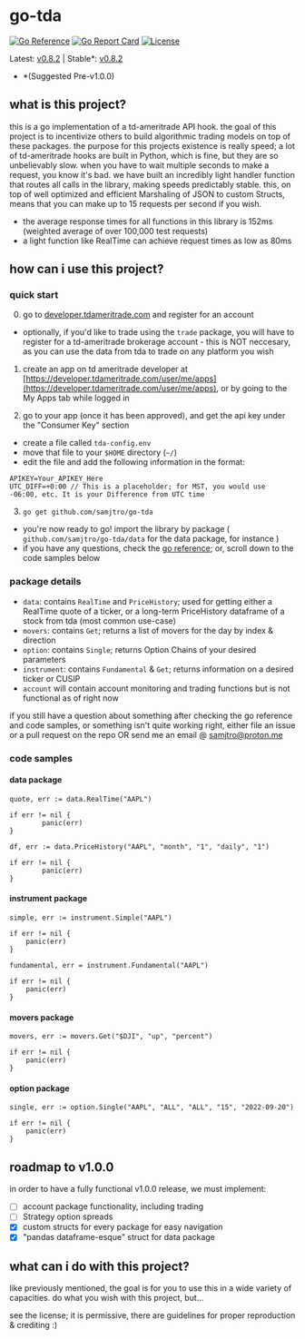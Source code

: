 # go-tda
[![Go Reference](https://pkg.go.dev/badge/github.com/samjtro/go-tda.svg)](https://pkg.go.dev/github.com/samjtro/go-tda)
[![Go Report Card](https://goreportcard.com/badge/github.com/samjtro/go-tda)](https://goreportcard.com/report/github.com/samjtro/go-tda)
[![License](https://img.shields.io/badge/license-Apache2-brightgreen.svg)](LICENSE)

Latest: [v0.8.2](https://github.com/samjtro/go-tda/tree/main) | Stable*: [v0.8.2](https://github.com/samjtro/go-tda/tree/stable)
- *(Suggested Pre-v1.0.0)

## what is this project?

this is a go implementation of a td-ameritrade API hook. the goal of this project is to incentivize others to build algorithmic trading models on top of these packages. the purpose for this projects existence is really speed; a lot of td-ameritrade hooks are built in Python, which is fine, but they are so unbelievably slow. when you have to wait multiple seconds to make a request, you know it's bad. we have built an incredibly light handler function that routes all calls in the library, making speeds predictably stable. this, on top of well optimized and efficient Marshaling of JSON to custom Structs, means that you can make up to 15 requests per second if you wish.
- the average response times for all functions in this library is 152ms (weighted average of over 100,000 test requests)
- a light function like RealTime can achieve request times as low as 80ms

## how can i use this project?

### quick start

0. go to [developer.tdameritrade.com](https://developer.tdameritrade.com/) and register for an account
- optionally, if you'd like to trade using the `trade` package, you will have to register for a td-ameritrade brokerage account - this is NOT neccesary, as you can use the data from tda to trade on any platform you wish  

1. create an app on td ameritrade developer at [https://developer.tdameritrade.com/user/me/apps](https://developer.tdameritrade.com/user/me/apps), or by going to the My Apps tab while logged in  

2. go to your app (once it has been approved), and get the api key under the "Consumer Key" section  
- create a file called `tda-config.env`
- move that file to your `$HOME` directory (`~/`)
- edit the file and add the following information in the format:

```
APIKEY=Your_APIKEY_Here
UTC_DIFF=+0:00 // This is a placeholder; for MST, you would use -06:00, etc. It is your Difference from UTC time
```

3. `go get github.com/samjtro/go-tda`

- you're now ready to go! import the library by package ( `github.com/samjtro/go-tda/data` for the data package, for instance )
- if you have any questions, check the [go reference](https://pkg.go.dev/github.com/samjtro/go-tda); or, scroll down to the code samples below

### package details

- `data`: contains `RealTime` and `PriceHistory`; used for getting either a RealTime quote of a ticker, or a long-term PriceHistory dataframe of a stock from tda (most common use-case)
- `movers`: contains `Get`; returns a list of movers for the day by index & direction
- `option`: contains `Single`; returns Option Chains of your desired parameters
- `instrument`: contains `Fundamental` & `Get`; returns information on a desired ticker or CUSIP
- `account` will contain account monitoring and trading functions but is not functional as of right now   

if you still have a question about something after checking the go reference and code samples, or something isn't quite working right, either file an issue or a pull request on the repo OR send me an email @ samjtro@proton.me

### code samples

#### data package

```
quote, err := data.RealTime("AAPL")

if err != nil {
        panic(err)
}

df, err := data.PriceHistory("AAPL", "month", "1", "daily", "1")

if err != nil {
        panic(err)
}
```

#### instrument package

```
simple, err := instrument.Simple("AAPL")

if err != nil {
	panic(err)
}

fundamental, err = instrument.Fundamental("AAPL")

if err != nil {
	panic(err)
}
```

#### movers package

```
movers, err := movers.Get("$DJI", "up", "percent")

if err != nil {
	panic(err)
}
```

#### option package

```
single, err := option.Single("AAPL", "ALL", "ALL", "15", "2022-09-20")

if err != nil {
	panic(err)
}
```

## roadmap to v1.0.0

in order to have a fully functional v1.0.0 release, we must implement:

- [ ] account package functionality, including trading
- [ ] Strategy option spreads
- [x] custom structs for every package for easy navigation
- [x] "pandas dataframe-esque" struct for data package

## what can i do with this project?

like previously mentioned, the goal is for you to use this in a wide variety of capacities. do what you wish with this project, but...  

see the license; it is permissive, there are guidelines for proper reproduction & crediting :) 